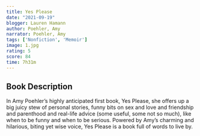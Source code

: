 ```yaml
---
title: Yes Please 
date: "2021-09-19"
blogger: Lauren Hamann
author: Poehler, Amy
narrator: Poehler, Amy
tags: ['Nonfiction', 'Memoir']
image: 1.jpg
rating: 5
score: 84
time: 7h31m
---
```



## Book Description

In Amy Poehler’s highly anticipated first book, Yes Please, she offers up a big juicy stew of personal stories, funny bits on sex and love and friendship and parenthood and real-life advice (some useful, some not so much), like when to be funny and when to be serious. Powered by Amy’s charming and hilarious, biting yet wise voice, Yes Please is a book full of words to live by.